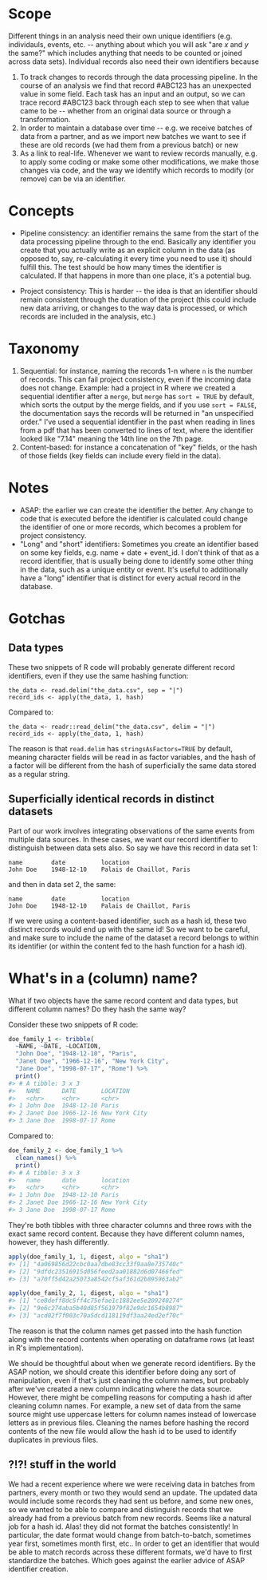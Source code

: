 # Scope

Different things in an analysis need their own unique identifiers (e.g.
individauls, events, etc. -- anything about which you will ask "are *x* and *y*
the same?" which includes anything that needs to be counted or joined across
data sets). Individual records also need their own identifiers because

1. To track changes to records through the data processing pipeline. In the
   course of an analysis we find that record #ABC123 has an unexpected value in
   some field. Each task has an input and an output, so we can trace record
   #ABC123 back through each step to see when that value came to be -- whether
   from an original data source or through a transformation.
2. In order to maintain a database over time -- e.g. we receive batches of data
   from a partner, and as we import new batches we want to see if these are old
   records (we had them from a previous batch) or new
3. As a link to real-life. Whenever we want to review records manually, e.g. to
   apply some coding or make some other modifications, we make those changes
   via code, and the way we identify which records to modify (or remove) can be
   via an identifier.

# Concepts

- Pipeline consistency: an identifier remains the same from the start of the
  data processing pipeline through to the end. Basically any identifier you
  create that you actually write as an explicit column in the data (as opposed
  to, say, re-calculating it every time you need to use it) should fulfill
  this. The test should be how many times the identifier is calculated. If that
  happens in more than one place, it's a potential bug.

- Project consistency: This is harder -- the idea is that an identifier should
  remain consistent through the duration of the project (this could include new
  data arriving, or changes to the way data is processed, or which records are
  included in the analysis, etc.)

# Taxonomy

1. Sequential: for instance, naming the records 1-n where `n` is the number of
   records. This can fail project consistency, even if the incoming data does
   not change. Example: had a project in R where we created a sequential
   identifier after a `merge`, but `merge` has `sort = TRUE` by default, which
   sorts the output by the merge fields, and if you use `sort = FALSE`, the
   documentation says the records will be returned in "an unspecified order."
   I've used a sequential identifier in the past when reading in lines from a
   pdf that has been converted to lines of text, where the identifier looked
   like "7.14" meaning the 14th line on the 7th page.
2. Content-based: for instance a concatenation of "key" fields, or the hash of
   those fields (key fields can include every field in the data).


# Notes

- ASAP: the earlier we can create the identifier the better. Any change to code
  that is executed before the identifier is calculated could change the
  identifier of one or more records, which becomes a problem for project
  consistency.
- "Long" and "short" identifiers: Sometimes you create an identifier based on
  some key fields, e.g. name + date + event_id. I don't think of that as a
  record identifier, that is usually being done to identify some other thing in
  the data, such as a unique entity or event. It's useful to additionally have
  a "long" identifier that is distinct for every actual record in the database.


# Gotchas

## Data types

These two snippets of R code will probably generate different record
identifiers, even if they use the same hashing function:

```{r}
the_data <- read.delim("the_data.csv", sep = "|")
record_ids <- apply(the_data, 1, hash)
```

Compared to:

```{r}
the_data <- readr::read_delim("the_data.csv", delim = "|")
record_ids <- apply(the_data, 1, hash)
```

The reason is that `read.delim` has `stringsAsFactors=TRUE` by default, meaning
character fields will be read in as factor variables, and the hash of a factor
will be different from the hash of superficially the same data stored as a
regular string.

## Superficially identical records in distinct datasets

Part of our work involves integrating observations of the same events from
multiple data sources. In these cases, we want our record identifier to
distinguish between data sets also. So say we have this record in data set 1:

```
name        date          location
John Doe    1948-12-10    Palais de Chaillot, Paris
```

and then in data set 2, the same:

```
name        date          location
John Doe    1948-12-10    Palais de Chaillot, Paris
```

If we were using a content-based identifier, such as a hash id, these two
distinct records would end up with the same id! So we want to be careful, and
make sure to include the name of the dataset a record belongs to within its
identifier (or within the content fed to the hash function for a hash id).

# What's in a (column) name?

What if two objects have the same record content and data types, but different column names? Do they hash the same way?

Consider these two snippets of R code:

``` r
doe_family_1 <- tribble(
  ~NAME, ~DATE, ~LOCATION,
  "John Doe", "1948-12-10", "Paris",
  "Janet Doe", "1966-12-16", "New York City",
  "Jane Doe", "1998-07-17", "Rome") %>%
  print()
#> # A tibble: 3 x 3
#>   NAME      DATE       LOCATION     
#>   <chr>     <chr>      <chr>        
#> 1 John Doe  1948-12-10 Paris        
#> 2 Janet Doe 1966-12-16 New York City
#> 3 Jane Doe  1998-07-17 Rome
```

Compared to:

``` r
doe_family_2 <- doe_family_1 %>%
  clean_names() %>%
  print()
#> # A tibble: 3 x 3
#>   name      date       location     
#>   <chr>     <chr>      <chr>        
#> 1 John Doe  1948-12-10 Paris        
#> 2 Janet Doe 1966-12-16 New York City
#> 3 Jane Doe  1998-07-17 Rome

```

They're both tibbles with three character columns and three rows with the exact same record content. Because they have different column names, however, they hash differently.

``` r
apply(doe_family_1, 1, digest, algo = "sha1")
#> [1] "4a069856d22cbc0aa7dbe83cc33f9aa8e735740c"
#> [2] "9dfdc23516915d056feed2aa01882d6d07466fed"
#> [3] "a70ff5d42a25073a8542cf5af361d2b895963ab2"

apply(doe_family_2, 1, digest, algo = "sha1")
#> [1] "ce8deff8dc5ff4c75efae1c1882ee5e209240274"
#> [2] "9e6c274aba5b40d85f561979f82e9dc1654b8987"
#> [3] "acd02f7f003c70a5dcd118119df3aa24ed2ef70c"
```

The reason is that the column names get passed into the hash function along with the record contents when operating on dataframe rows (at least in R's implementation).

We should be thoughtful about when we generate record identifiers. By the ASAP notion, we should create this identifier before doing any sort of manipulation, even if that's just cleaning the column names, but probably after we've created a new column indicating where the data source. However, there might be compelling reasons for computing a hash id after cleaning column names. For example, a new set of data from the same source might use uppercase letters for column names instead of lowercase letters as in previous files. Cleaning the names before hashing the record contents of the new file would allow the hash id to be used to identify duplicates in previous files. 

## ?!?! stuff in the world

We had a recent experience where we were receiving data in batches from
partners, every month or two they would send an update. The updated data would
include some records they had sent us before, and some new ones, so we wanted
to be able to compare and distinguish records that we already had from a
previous batch from new records. Seems like a natural job for a hash id. Alas!
they did not format the batches consistently! In particular, the date format
would change from batch-to-batch, sometimes year first, sometimes month first,
etc.. In order to get an identifier that would be able to match records across
these different formats, we'd have to first standardize the batches. Which goes
against the earlier advice of ASAP identifier creation.

<!-- Done -->
